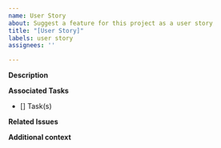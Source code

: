 ```yaml
---
name: User Story
about: Suggest a feature for this project as a user story
title: "[User Story]"
labels: user story
assignees: ''

---
```


**Description**
<Complete user story>

**Associated Tasks**
- [] Task(s)

**Related Issues**
<list of related issues>

**Additional context**
<Add any other context or screenshots about the feature request here.>
